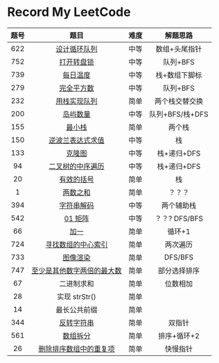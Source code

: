 # Record My LeetCode

| 题号 |                             题目                             | 难度 |    解题思路     |
| :--: | :----------------------------------------------------------: | :--: | :-------------: |
| 622  | [设计循环队列](https://leetcode-cn.com/problems/design-circular-queue) | 中等 |  数组+头尾指针  |
| 752  | [打开转盘锁](https://leetcode-cn.com/problems/open-the-lock) | 中等 |    队列+BFS     |
| 739  | [每日温度](https://leetcode-cn.com/problems/daily-temperatures) | 中等 |  栈+数组下脚标  |
| 279  | [完全平方数](https://leetcode-cn.com/problems/perfect-squares) | 中等 |    队列+BFS     |
| 232  | [用栈实现队列](https://leetcode-cn.com/problems/implement-queue-using-stacks) | 简单 | 两个栈交替交换  |
| 200  | [岛屿数量](https://leetcode-cn.com/problems/number-of-islands) | 中等 | 队列+BFS/栈+DFS |
| 155  |     [最小栈](https://leetcode-cn.com/problems/min-stack)     | 简单 |     两个栈      |
| 150  | [逆波兰表达式求值](https://leetcode-cn.com/problems/evaluate-reverse-polish-notation) | 中等 |       栈        |
| 133  |    [克隆图](https://leetcode-cn.com/problems/clone-graph)    | 中等 |   栈+递归+DFS   |
|  94  | [二叉树的中序遍历](https://leetcode-cn.com/problems/binary-tree-inorder-traversal) | 中等 |   栈+递归+DFS   |
|  20  | [有效的括号](https://leetcode-cn.com/problems/valid-parentheses) | 简单 |       栈        |
|  1   |     [两数之和](https://leetcode-cn.com/problems/two-sum)     | 简单 |     ？？？      |
| 394  | [字符串解码](https://leetcode-cn.com/problems/decode-string) | 中等 |   两个辅助栈    |
| 542  |    [01 矩阵](https://leetcode-cn.com/problems/01-matrix)     | 中等 |  ？？? DFS/BFS  |
|  66  |      [加一](https://leetcode-cn.com/problems/plus-one)       | 简单 |     循环+1      |
| 724  | [寻找数组的中心索引](https://leetcode-cn.com/problems/find-pivot-index) | 简单 |    两次遍历     |
| 733  |   [图像渲染](https://leetcode-cn.com/problems/flood-fill)    | 简单 |     DFS/BFS     |
| 747  | [至少是其他数字两倍的最大数](https://leetcode-cn.com/problems/largest-number-at-least-twice-of-others) | 简单 |  部分选择排序   |
|  67  |                          二进制求和                          | 简单 |    位数相加     |
|  28  |                        实现 strStr()                         | 简单 |                 |
|  14  |                         最长公共前缀                         | 简单 |                 |
| 344  | [反转字符串](https://leetcode-cn.com/problems/reverse-string) | 简单 |     双指针      |
| 561  | [数组拆分 ](https://leetcode-cn.com/problems/array-partition-i) | 简单 |   排序+循环+2   |
|  26  | [删除排序数组中的重复项](https://leetcode-cn.com/problems/remove-duplicates-from-sorted-array) | 简单 |    快慢指针     |

